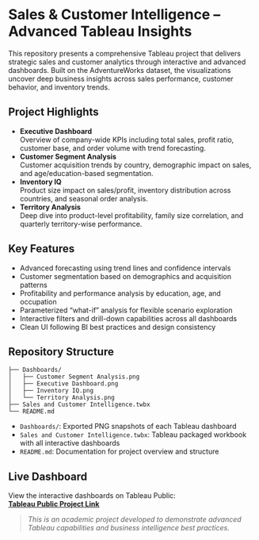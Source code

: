# Sales & Customer Intelligence – Advanced Tableau Insights
This repository presents a comprehensive Tableau project that delivers strategic sales and customer analytics through interactive and advanced dashboards. Built on the AdventureWorks dataset, the visualizations uncover deep business insights across sales performance, customer behavior, and inventory trends.

## Project Highlights
- **Executive Dashboard**  
  Overview of company-wide KPIs including total sales, profit ratio, customer base, and order volume with trend forecasting.
- **Customer Segment Analysis**  
  Customer acquisition trends by country, demographic impact on sales, and age/education-based segmentation.
- **Inventory IQ**  
  Product size impact on sales/profit, inventory distribution across countries, and seasonal order analysis.
- **Territory Analysis**  
  Deep dive into product-level profitability, family size correlation, and quarterly territory-wise performance.

## Key Features
- Advanced forecasting using trend lines and confidence intervals  
- Customer segmentation based on demographics and acquisition patterns  
- Profitability and performance analysis by education, age, and occupation  
- Parameterized “what-if” analysis for flexible scenario exploration  
- Interactive filters and drill-down capabilities across all dashboards  
- Clean UI following BI best practices and design consistency

## Repository Structure
```
├── Dashboards/
│   ├── Customer Segment Analysis.png
│   ├── Executive Dashboard.png
│   ├── Inventory IQ.png
│   └── Territory Analysis.png
├── Sales and Customer Intelligence.twbx
└── README.md
```

- `Dashboards/`: Exported PNG snapshots of each Tableau dashboard  
- `Sales and Customer Intelligence.twbx`: Tableau packaged workbook with all interactive dashboards  
- `README.md`: Documentation for project overview and structure

## Live Dashboard
View the interactive dashboards on Tableau Public:  
**[Tableau Public Project Link](https://public.tableau.com/app/profile/your-profile-name/viz/your-project-name)**  

> *This is an academic project developed to demonstrate advanced Tableau capabilities and business intelligence best practices.*

